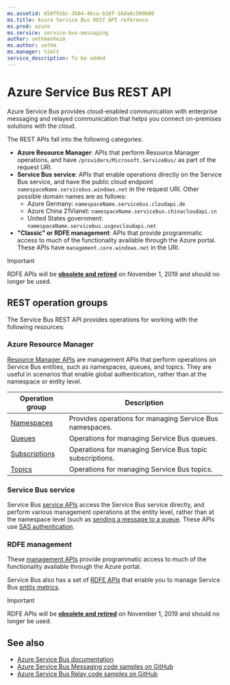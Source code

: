 ```yaml
---
ms.assetid: 650f91bc-3b04-4bca-b10f-16da6c509b80
ms.title: Azure Service Bus REST API reference
ms.prod: azure
ms.service: service-bus-messaging
author: sethmanheim
ms.author: sethm
ms.manager: timlt
service_description: To be added
---
```


# Azure Service Bus REST API

Azure Service Bus provides cloud-enabled communication with enterprise messaging and relayed communication that helps you connect on-premises solutions with the cloud. 

The REST APIs fall into the following categories:

- **Azure Resource Manager**: APIs that perform Resource Manager operations, and have `/providers/Microsoft.ServiceBus/` as part of the request URI. 
- **Service Bus service**: APIs that enable operations directly on the Service Bus service, and have  the public cloud endpoint `namespaceName.servicebus.windows.net` in the request URI. Other possible domain names are as follows:
   - Azure Germany: `namespaceName.servicebus.cloudapi.de`
   - Azure China 21Vianet: `namespaceName.servicebus.chinacloudapi.cn`
   - United States government: `namespaceName.servicebus.usgovcloudapi.net`
- **"Classic" or RDFE management**: APIs that provide programmatic access to much of the functionality available through the Azure portal. These APIs have `management.core.windows.net` in the URI.  

> [!IMPORTANT]
> RDFE APIs will be [**obsolete and retired**](https://techcommunity.microsoft.com/t5/Service-Bus-blog/Deprecating-Service-Management-support-for-Azure-Service-Bus/ba-p/370909/) on November 1, 2019 and should no longer be used.


## REST operation groups

The Service Bus REST API provides operations for working with the following resources:

### Azure Resource Manager

[Resource Manager APIs](/rest/api/servicebus/namespaces) are management APIs that perform operations on Service Bus entities, such as namespaces, queues, and topics. They are useful in scenarios that enable global authentication, rather than at the namespace or entity level.

| Operation group               | Description                                                                             |
|-------------------------------|-----------------------------------------------------------------------------------------|
| [Namespaces](xref:management.azure.com.servicebus.namespaces)          | Provides operations for managing Service Bus namespaces. |
| [Queues](xref:management.azure.com.servicebus.queues)  | Operations for managing Service Bus queues. |
| [Subscriptions](xref:management.azure.com.servicebus.subscriptions)  | Operations for managing Service Bus topic subscriptions. |
| [Topics](xref:management.azure.com.servicebus.topics)  | Operations for managing Service Bus topics. |

### Service Bus service

Service Bus [service APIs](/rest/api/servicebus/service-bus-runtime-rest) access the Service Bus service directly, and perform various management operations at the entity level, rather than at the namespace level (such as [sending a message to a queue](/rest/api/servicebus/send-message-to-queue). These APIs use [SAS authentication](/azure/service-bus-messaging/service-bus-sas). 

### RDFE management

These [management APIs](/rest/api/servicebus/resource-provider-apis) provide programmatic access to much of the functionality available through the Azure portal.

Service Bus also has a set of [RDFE APIs](https://msdn.microsoft.com/library/dn249730.aspx) that enable you to manage Service Bus [entity metrics](/rest/api/servicebus/service-bus-entity-metrics-rest-apis).


> [!IMPORTANT]
> RDFE APIs will be [**obsolete and retired**](https://techcommunity.microsoft.com/t5/Service-Bus-blog/Deprecating-Service-Management-support-for-Azure-Service-Bus/ba-p/370909) on November 1, 2019 and should no longer be used.


## See also

- [Azure Service Bus documentation](https://docs.microsoft.com/azure/service-bus)
- [Azure Service Bus Messaging code samples on GitHub](https://github.com/Azure-Samples/azure-servicebus-messaging-samples)
- [Azure Service Bus Relay code samples on GitHub](https://github.com/Azure-Samples/azure-servicebus-relay-samples)
